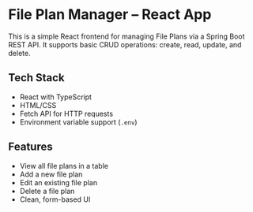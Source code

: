 # File Plan Manager – React App

This is a simple React frontend for managing File Plans via a Spring Boot REST API. It supports basic CRUD operations: create, read, update, and delete.


##  Tech Stack

- React with TypeScript
- HTML/CSS
- Fetch API for HTTP requests
- Environment variable support (`.env`)

## Features

- View all file plans in a table
- Add a new file plan
- Edit an existing file plan
- Delete a file plan
- Clean, form-based UI




